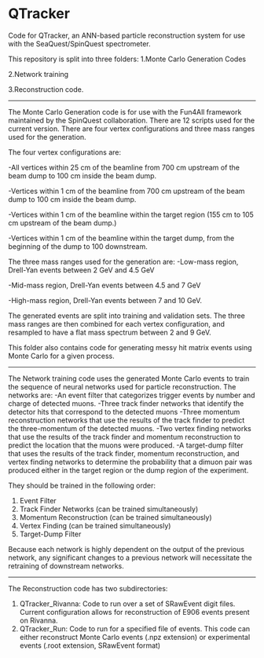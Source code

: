 # QTracker
Code for QTracker, an ANN-based particle reconstruction system for use with the SeaQuest/SpinQuest spectrometer.

This repository is split into three folders:
1.Monte Carlo Generation Codes

2.Network training

3.Reconstruction code.

************************************************************************************************
The Monte Carlo Generation code is for use with the Fun4All framework maintained by the SpinQuest collaboration. There are 12 scripts used for the current version.
There are four vertex configurations and three mass ranges used for the generation.

The four vertex configurations are:

-All vertices within 25 cm of the beamline from 700 cm upstream of the beam dump to 100 cm inside the beam dump.

-Vertices within 1 cm of the beamline from 700 cm upstream of the beam dump to 100 cm inside the beam dump.

-Vertices within 1 cm of the beamline within the target region (155 cm to 105 cm upstream of the beam dump.)

-Vertices within 1 cm of the beamline within the target dump, from the beginning of the dump to 100 downstream.

The three mass ranges used for the generation are:
-Low-mass region, Drell-Yan events between 2 GeV and 4.5 GeV

-Mid-mass region, Drell-Yan events between 4.5 and 7 GeV

-High-mass region, Drell-Yan events between 7 and 10 GeV.

The generated events are split into training and validation sets. The three mass ranges are then combined for each vertex configuration, and resampled to have a flat mass spectrum between 2 and 9 GeV.

This folder also contains code for generating messy hit matrix events using Monte Carlo for a given process.

************************************************************************************************
The Network training code uses the generated Monte Carlo events to train the sequence of neural networks used for particle reconstruction.
The networks are:
-An event filter that categorizes trigger events by number and charge of detected muons.
-Three track finder networks that identify the detector hits that correspond to the detected muons
-Three momentum reconstruction networks that use the results of the track finder to predict the three-momentum of the detected muons.
-Two vertex finding networks that use the results of the track finder and momentum reconstruction to predict the location that the muons were produced.
-A target-dump filter that uses the results of the track finder, momentum reconstruction, and vertex finding networks to determine the probability that a dimuon pair was produced either in the target region or the dump region of the experiment.

They should be trained in the following order:
1. Event Filter
2. Track Finder Networks (can be trained simultaneously)
3. Momentum Reconstruction (can be trained simultaneously)
4. Vertex Finding (can be trained simultaneously)
5. Target-Dump Filter

Because each network is highly dependent on the output of the previous network, any significant changes to a previous network will necessitate the retraining of downstream networks.

************************************************************************************************
The Reconstruction code has two subdirectories:
1. QTracker_Rivanna: Code to run over a set of SRawEvent digit files. Current configuration allows for reconstruction of E906 events present on Rivanna.
2. QTracker_Run: Code to run for a specified file of events. This code can either reconstruct Monte Carlo events (.npz extension) or experimental events (.root extension, SRawEvent format)











